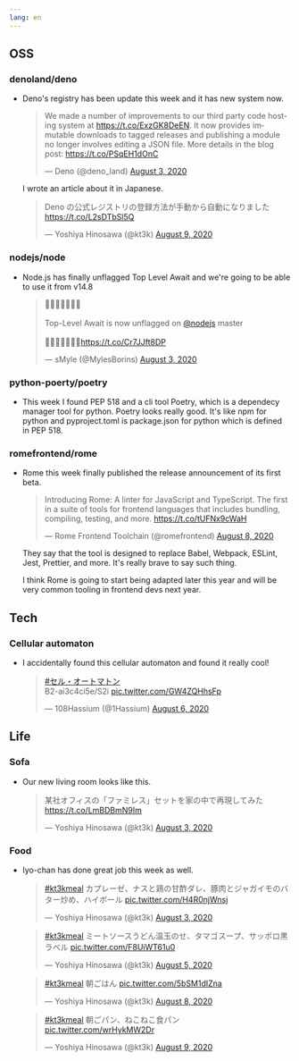 ```yaml
---
lang: en
---
```


## OSS

### denoland/deno

- Deno's registry has been update this week and it has new system now.

  <blockquote class="twitter-tweet"><p lang="en" dir="ltr">We made a number of improvements to our third party code hosting system at <a href="https://t.co/ExzGK8DeEN">https://t.co/ExzGK8DeEN</a>. It now provides immutable downloads to tagged releases and publishing a module no longer involves editing a JSON file. More details in the blog post: <a href="https://t.co/PSqEH1dOnC">https://t.co/PSqEH1dOnC</a></p>&mdash; Deno (@deno_land) <a href="https://twitter.com/deno_land/status/1290319979825561600?ref_src=twsrc%5Etfw">August 3, 2020</a></blockquote> <script async src="https://platform.twitter.com/widgets.js" charset="utf-8"></script>

  I wrote an article about it in Japanese.

  <blockquote class="twitter-tweet"><p lang="ja" dir="ltr">Deno の公式レジストリの登録方法が手動から自動になりました<a href="https://t.co/L2sDTbSl5Q">https://t.co/L2sDTbSl5Q</a></p>&mdash; Yoshiya Hinosawa (@kt3k) <a href="https://twitter.com/kt3k/status/1292331206873251842?ref_src=twsrc%5Etfw">August 9, 2020</a></blockquote> <script async src="https://platform.twitter.com/widgets.js" charset="utf-8"></script>

### nodejs/node

- Node.js has finally unflagged Top Level Await and we're going to be able to use it from v14.8

  <blockquote class="twitter-tweet"><p lang="en" dir="ltr">🎉🎉🎉🎉🎉🎉🎉<br><br>Top-Level Await is now unflagged on <a href="https://twitter.com/nodejs?ref_src=twsrc%5Etfw">@nodejs</a> master<br><br>🎉🎉🎉🎉🎉🎉🎉<a href="https://t.co/Cr7JJft8DP">https://t.co/Cr7JJft8DP</a></p>&mdash; sMyle (@MylesBorins) <a href="https://twitter.com/MylesBorins/status/1290353986365788161?ref_src=twsrc%5Etfw">August 3, 2020</a></blockquote> <script async src="https://platform.twitter.com/widgets.js" charset="utf-8"></script>

### python-poerty/poetry

- This week I found PEP 518 and a cli tool Poetry, which is a dependecy manager tool for python. Poetry looks really good. It's like npm for python and pyproject.toml is package.json for python which is defined in PEP 518.

### romefrontend/rome

- Rome this week finally published the release announcement of its first beta.

  <blockquote class="twitter-tweet"><p lang="en" dir="ltr">Introducing Rome: A linter for JavaScript and TypeScript. The first in a suite of tools for frontend languages that includes bundling, compiling, testing, and more. <a href="https://t.co/tUFNx9cWaH">https://t.co/tUFNx9cWaH</a></p>&mdash; Rome Frontend Toolchain (@romefrontend) <a href="https://twitter.com/romefrontend/status/1292178146213523456?ref_src=twsrc%5Etfw">August 8, 2020</a></blockquote> <script async src="https://platform.twitter.com/widgets.js" charset="utf-8"></script>

  They say that the tool is designed to replace Babel, Webpack, ESLint, Jest, Prettier, and more. It's really brave to say such thing.

  I think Rome is going to start being adapted later this year and will be very common tooling in frontend devs next year.

## Tech

### Cellular automaton

- I accidentally found this cellular automaton and found it really cool!

  <blockquote class="twitter-tweet"><p lang="it" dir="ltr"><a href="https://twitter.com/hashtag/%E3%82%BB%E3%83%AB%E3%83%BB%E3%82%AA%E3%83%BC%E3%83%88%E3%83%9E%E3%83%88%E3%83%B3?src=hash&amp;ref_src=twsrc%5Etfw">#セル・オートマトン</a><br>B2-ai3c4ci5e/S2i <a href="https://t.co/GW4ZQHhsFp">pic.twitter.com/GW4ZQHhsFp</a></p>&mdash; 108Hassium (@1Hassium) <a href="https://twitter.com/1Hassium/status/1291352896089382913?ref_src=twsrc%5Etfw">August 6, 2020</a></blockquote> <script async src="https://platform.twitter.com/widgets.js" charset="utf-8"></script>

## Life

### Sofa

- Our new living room looks like this.

  <blockquote class="twitter-tweet"><p lang="ja" dir="ltr">某社オフィスの「ファミレス」セットを家の中で再現してみた <a href="https://t.co/LmBDBmN9Im">https://t.co/LmBDBmN9Im</a></p>&mdash; Yoshiya Hinosawa (@kt3k) <a href="https://twitter.com/kt3k/status/1290198115710976000?ref_src=twsrc%5Etfw">August 3, 2020</a></blockquote> <script async src="https://platform.twitter.com/widgets.js" charset="utf-8"></script>

### Food

- Iyo-chan has done great job this week as well.

  <blockquote class="twitter-tweet"><p lang="ja" dir="ltr"><a href="https://twitter.com/hashtag/kt3kmeal?src=hash&amp;ref_src=twsrc%5Etfw">#kt3kmeal</a> カプレーゼ、ナスと鶏の甘酢ダレ、豚肉とジャガイモのバター炒め、ハイボール <a href="https://t.co/H4R0njWnsj">pic.twitter.com/H4R0njWnsj</a></p>&mdash; Yoshiya Hinosawa (@kt3k) <a href="https://twitter.com/kt3k/status/1290251058904629248?ref_src=twsrc%5Etfw">August 3, 2020</a></blockquote> <script async src="https://platform.twitter.com/widgets.js" charset="utf-8"></script>

  <blockquote class="twitter-tweet"><p lang="ja" dir="ltr"><a href="https://twitter.com/hashtag/kt3kmeal?src=hash&amp;ref_src=twsrc%5Etfw">#kt3kmeal</a> ミートソースうどん温玉のせ、タマゴスープ、サッポロ黒ラベル <a href="https://t.co/F8UiWT61u0">pic.twitter.com/F8UiWT61u0</a></p>&mdash; Yoshiya Hinosawa (@kt3k) <a href="https://twitter.com/kt3k/status/1290981979848994816?ref_src=twsrc%5Etfw">August 5, 2020</a></blockquote> <script async src="https://platform.twitter.com/widgets.js" charset="utf-8"></script>

  <blockquote class="twitter-tweet"><p lang="ja" dir="ltr"><a href="https://twitter.com/hashtag/kt3kmeal?src=hash&amp;ref_src=twsrc%5Etfw">#kt3kmeal</a> 朝ごはん <a href="https://t.co/5bSM1dIZna">pic.twitter.com/5bSM1dIZna</a></p>&mdash; Yoshiya Hinosawa (@kt3k) <a href="https://twitter.com/kt3k/status/1291925268135739392?ref_src=twsrc%5Etfw">August 8, 2020</a></blockquote> <script async src="https://platform.twitter.com/widgets.js" charset="utf-8"></script>

  <blockquote class="twitter-tweet"><p lang="ja" dir="ltr"><a href="https://twitter.com/hashtag/kt3kmeal?src=hash&amp;ref_src=twsrc%5Etfw">#kt3kmeal</a> 朝ごパン、ねこねこ食パン <a href="https://t.co/wrHykMW2Dr">pic.twitter.com/wrHykMW2Dr</a></p>&mdash; Yoshiya Hinosawa (@kt3k) <a href="https://twitter.com/kt3k/status/1292276636646219779?ref_src=twsrc%5Etfw">August 9, 2020</a></blockquote> <script async src="https://platform.twitter.com/widgets.js" charset="utf-8"></script>
